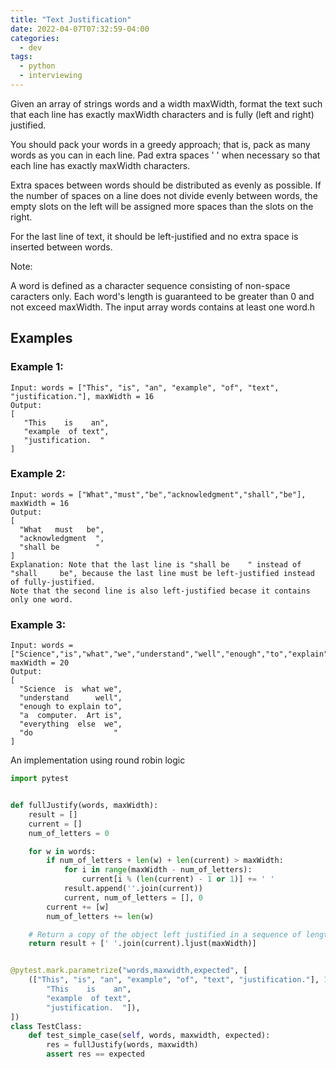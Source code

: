 ```yaml
---
title: "Text Justification"
date: 2022-04-07T07:32:59-04:00
categories:
  - dev
tags:
  - python
  - interviewing
---
```


Given an array of strings words and a width maxWidth, format the text such that each line has exactly maxWidth characters and is fully (left and right) justified.

You should pack your words in a greedy approach; that is, pack as many words as you can in each line. Pad extra spaces ' ' when necessary so that each line has exactly maxWidth characters.

Extra spaces between words should be distributed as evenly as possible. If the number of spaces on a line does not divide evenly between words, the empty slots on the left will be assigned more spaces than the slots on the right.

For the last line of text, it should be left-justified and no extra space is inserted between words.

Note:

A word is defined as a character sequence consisting of non-space caracters only.
Each word's length is guaranteed to be greater than 0 and not exceed maxWidth.
The input array words contains at least one word.h

## Examples

### Example 1:
```
Input: words = ["This", "is", "an", "example", "of", "text", "justification."], maxWidth = 16
Output:
[
   "This    is    an",
   "example  of text",
   "justification.  "
]
```

### Example 2:

```
Input: words = ["What","must","be","acknowledgment","shall","be"], maxWidth = 16
Output:
[
  "What   must   be",
  "acknowledgment  ",
  "shall be        "
]
Explanation: Note that the last line is "shall be    " instead of "shall     be", because the last line must be left-justified instead of fully-justified.
Note that the second line is also left-justified becase it contains only one word.
```

### Example 3:

```
Input: words = ["Science","is","what","we","understand","well","enough","to","explain","to","a","computer.","Art","is","everything","else","we","do"], maxWidth = 20
Output:
[
  "Science  is  what we",
  "understand      well",
  "enough to explain to",
  "a  computer.  Art is",
  "everything  else  we",
  "do                  "
]
```

An implementation using round robin logic

``` python
import pytest


def fullJustify(words, maxWidth):
    result = []
    current = []
    num_of_letters = 0

    for w in words:
        if num_of_letters + len(w) + len(current) > maxWidth:
            for i in range(maxWidth - num_of_letters):
                current[i % (len(current) - 1 or 1)] += ' '
            result.append(''.join(current))
            current, num_of_letters = [], 0
        current += [w]
        num_of_letters += len(w)

    # Return a copy of the object left justified in a sequence of length width
    return result + [' '.join(current).ljust(maxWidth)]


@pytest.mark.parametrize("words,maxwidth,expected", [
    (["This", "is", "an", "example", "of", "text", "justification."], 16, [
        "This    is    an",
        "example  of text",
        "justification.  "]),
])
class TestClass:
    def test_simple_case(self, words, maxwidth, expected):
        res = fullJustify(words, maxwidth)
        assert res == expected
```

